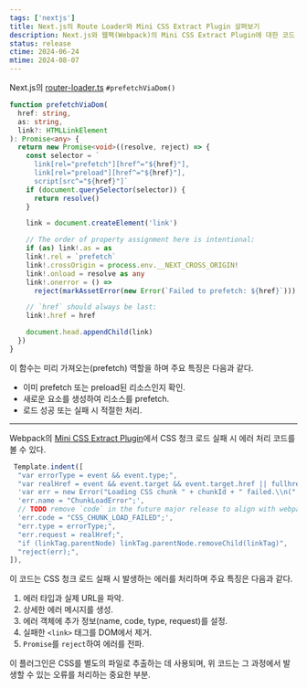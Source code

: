 ```yaml
---
tags: ['nextjs']
title: Next.js의 Route Loader와 Mini CSS Extract Plugin 살펴보기
description: Next.js와 웹팩(Webpack)의 Mini CSS Extract Plugin에 대한 코드 조각들
status: release
ctime: 2024-06-24
mtime: 2024-08-07
---
```


Next.js의 [router-loader.ts](https://github.com/vercel/next.js/blob/16cf88e569552fe5060f1d28a657b749b967528d/packages/next/src/client/route-loader.ts#L121-L150) `#prefetchViaDom()`

```typescript
function prefetchViaDom(
  href: string,
  as: string,
  link?: HTMLLinkElement
): Promise<any> {
  return new Promise<void>((resolve, reject) => {
    const selector = `
      link[rel="prefetch"][href^="${href}"],
      link[rel="preload"][href^="${href}"],
      script[src^="${href}"]`
    if (document.querySelector(selector)) {
      return resolve()
    }

    link = document.createElement('link')

    // The order of property assignment here is intentional:
    if (as) link!.as = as
    link!.rel = `prefetch`
    link!.crossOrigin = process.env.__NEXT_CROSS_ORIGIN!
    link!.onload = resolve as any
    link!.onerror = () =>
      reject(markAssetError(new Error(`Failed to prefetch: ${href}`)))

    // `href` should always be last:
    link!.href = href

    document.head.appendChild(link)
  })
}
```

이 함수는 미리 가져오는(prefetch) 역할을 하며 주요 특징은 다음과 같다.

- 이미 prefetch 또는 preload된 리소스인지 확인.
- 새로운 <link> 요소를 생성하여 리소스를 prefetch.
- 로드 성공 또는 실패 시 적절한 처리.

---

Webpack의 [Mini CSS Extract Plugin](https://github.com/webpack-contrib/mini-css-extract-plugin/blob/3df97b62778fc4586c5198b9f3a447dc65979529/src/index.js#L947C19-L958C22)에서 CSS 청크 로드 실패 시 에러 처리 코드를 볼 수 있다.

```javascript
 Template.indent([
  "var errorType = event && event.type;",
  "var realHref = event && event.target && event.target.href || fullhref;",
  'var err = new Error("Loading CSS chunk " + chunkId + " failed.\\n(" + errorType + ": " + realHref + ")");',
  'err.name = "ChunkLoadError";',
  // TODO remove `code` in the future major release to align with webpack
  'err.code = "CSS_CHUNK_LOAD_FAILED";',
  "err.type = errorType;",
  "err.request = realHref;",
  "if (linkTag.parentNode) linkTag.parentNode.removeChild(linkTag)",
  "reject(err);",
]),
```

이 코드는 CSS 청크 로드 실패 시 발생하는 에러를 처리하며 주요 특징은 다음과 같다.

1. 에러 타입과 실제 URL을 파악.
2. 상세한 에러 메시지를 생성.
3. 에러 객체에 추가 정보(name, code, type, request)를 설정.
4. 실패한 `<link>` 태그를 DOM에서 제거.
5. `Promise`를 `reject`하여 에러를 전파.

이 플러그인은 CSS를 별도의 파일로 추출하는 데 사용되며, 위 코드는 그 과정에서 발생할 수 있는 오류를 처리하는 중요한 부분.
